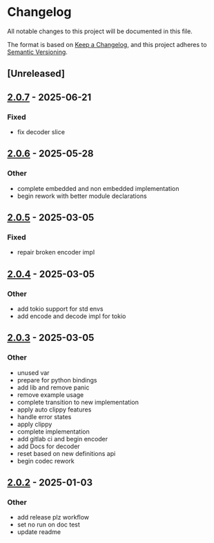 # Changelog

All notable changes to this project will be documented in this file.

The format is based on [Keep a Changelog](https://keepachangelog.com/en/1.0.0/),
and this project adheres to [Semantic Versioning](https://semver.org/spec/v2.0.0.html).

## [Unreleased]

## [2.0.7](https://github.com/samp-reston/doip-codec/compare/v2.0.6...v2.0.7) - 2025-06-21

### Fixed

- fix decoder slice

## [2.0.6](https://github.com/samp-reston/doip-codec/compare/v2.0.5...v2.0.6) - 2025-05-28

### Other

- complete embedded and non embedded implementation
- begin rework with better module declarations

## [2.0.5](https://github.com/samp-reston/doip-codec/compare/v2.0.4...v2.0.5) - 2025-03-05

### Fixed

- repair broken encoder impl

## [2.0.4](https://github.com/samp-reston/doip-codec/compare/v2.0.3...v2.0.4) - 2025-03-05

### Other

- add tokio support for std envs
- add encode and decode impl for tokio

## [2.0.3](https://github.com/samp-reston/doip-codec/compare/v2.0.2...v2.0.3) - 2025-03-05

### Other

- unused var
- prepare for python bindings
- add lib and remove panic
- remove example usage
- complete transition to new implementation
- apply auto clippy features
- handle error states
- apply clippy
- complete implementation
- add gitlab ci and begin encoder
- add Docs for decoder
- reset based on new definitions api
- begin codec rework

## [2.0.2](https://github.com/samp-reston/doip-codec/compare/v2.0.1...v2.0.2) - 2025-01-03

### Other

- add release plz workflow
- set no run on doc test
- update readme
